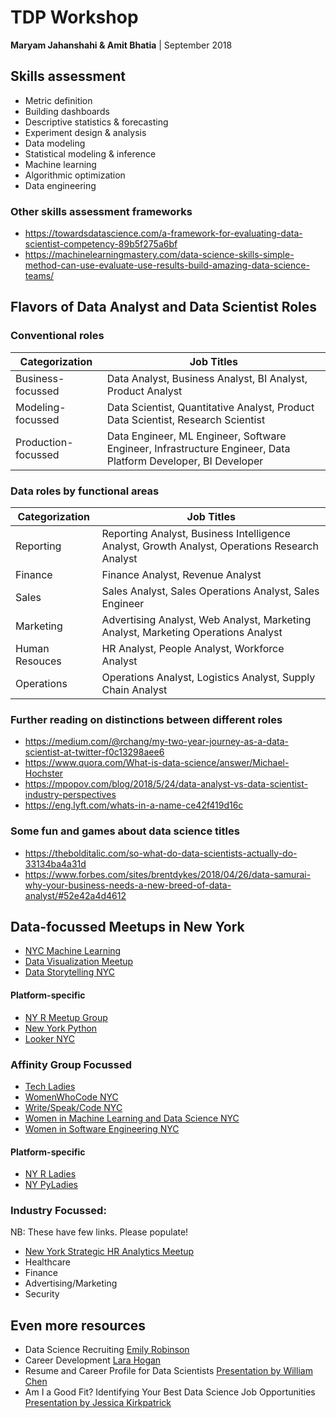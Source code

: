 # TDP Workshop
**Maryam Jahanshahi & Amit Bhatia** | September 2018

## Skills assessment
- Metric definition
- Building dashboards
- Descriptive statistics & forecasting
- Experiment design & analysis
- Data modeling
- Statistical modeling & inference
- Machine learning
- Algorithmic optimization
- Data engineering

### Other skills assessment frameworks
- https://towardsdatascience.com/a-framework-for-evaluating-data-scientist-competency-89b5f275a6bf
- https://machinelearningmastery.com/data-science-skills-simple-method-can-use-evaluate-use-results-build-amazing-data-science-teams/

## Flavors of Data Analyst and Data Scientist Roles
### Conventional roles

| Categorization | Job Titles |
| --- | --- |
| Business-focussed  | Data Analyst, Business Analyst, BI Analyst, Product Analyst  |
| Modeling-focussed  | Data Scientist, Quantitative Analyst, Product Data Scientist, Research Scientist |
| Production-focussed | Data Engineer, ML Engineer, Software Engineer, Infrastructure Engineer, Data Platform Developer, BI Developer |


### Data roles by functional areas
| Categorization | Job Titles |
| ------------- | ------------- |
| Reporting  | Reporting Analyst, Business Intelligence Analyst, Growth Analyst, Operations Research Analyst  |
| Finance  | Finance Analyst, Revenue Analyst |
| Sales | Sales Analyst, Sales Operations Analyst, Sales Engineer |
| Marketing | Advertising Analyst, Web Analyst, Marketing Analyst, Marketing Operations Analyst |
| Human Resouces | HR Analyst, People Analyst, Workforce Analyst | 
| Operations | Operations Analyst, Logistics Analyst, Supply Chain Analyst |

### Further reading on distinctions between different roles
- https://medium.com/@rchang/my-two-year-journey-as-a-data-scientist-at-twitter-f0c13298aee6
- https://www.quora.com/What-is-data-science/answer/Michael-Hochster
- https://mpopov.com/blog/2018/5/24/data-analyst-vs-data-scientist-industry-perspectives
- https://eng.lyft.com/whats-in-a-name-ce42f419d16c

### Some fun and games about data science titles
- https://thebolditalic.com/so-what-do-data-scientists-actually-do-33134ba4a31d
- https://www.forbes.com/sites/brentdykes/2018/04/26/data-samurai-why-your-business-needs-a-new-breed-of-data-analyst/#52e42a4d4612

## Data-focussed Meetups in New York
- [NYC Machine Learning](https://www.meetup.com/NYC-Machine-Learning/)
- [Data Visualization Meetup](https://www.meetup.com/DataVisualization/)
- [Data Storytelling NYC](https://www.meetup.com/Data-Storytelling-NYC/)

#### Platform-specific
- [NY R Meetup Group](https://www.meetup.com/nyhackr/)
- [New York Python](https://www.meetup.com/nycpython/)
- [Looker NYC](https://www.meetup.com/meetup-group-XwKEpidf/)

### Affinity Group Focussed
- [Tech Ladies](https://www.hiretechladies.com/join/?kid=HNTNG)
- [WomenWhoCode NYC](https://www.womenwhocode.com)
- [Write/Speak/Code NYC](https://www.meetup.com/Write-Speak-Code-NYC/)
- [Women in Machine Learning and Data Science NYC](https://www.meetup.com/NYC-Women-in-Machine-Learning-Data-Science/)
- [Women in Software Engineering NYC](https://www.meetup.com/Women-in-Software-Engineering-NYC/)

#### Platform-specific
- [NY R Ladies](https://www.meetup.com/rladies-newyork/)
- [NY PyLadies](https://www.meetup.com/NYC-PyLadies/)

### Industry Focussed:
NB: These have few links. Please populate! 
- [New York Strategic HR Analytics Meetup](https://www.meetup.com/HRAnalyticsPros/)
- Healthcare
- Finance
- Advertising/Marketing
- Security

## Even more resources
- Data Science Recruiting [Emily Robinson](http://hookedondata.org/)
- Career Development [Lara Hogan](https://larahogan.me/blog/)
- Resume and Career Profile for Data Scientists [Presentation by William Chen](https://www.youtube.com/watch?v=xrhPjE7wHas&list=PLqFaTIg4myu-dNobDHQZPrD2wH27PthCG)
- Am I a Good Fit? Identifying Your Best Data Science Job Opportunities [Presentation by Jessica Kirkpatrick](https://www.youtube.com/watch?v=0W0Zrc-m5r8&list=PLqFaTIg4myu-dNobDHQZPrD2wH27PthCG&index=2)
